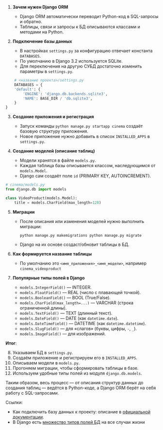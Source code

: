 1. **Зачем нужен Django ORM**
    
    - Django ORM автоматически переводит Python-код в SQL-запросы и обратно.
    - Таблицы, связи и запросы к БД описываются классами и методами на Python.
2. **Подключение базы данных**
    
    - В настройках `settings.py` за конфигурацию отвечает константа `DATABASES`.
    - По умолчанию в Django 3.2 используется SQLite.
    - Для переключения на другую СУБД достаточно изменить параметры в `settings.py`.
    
```python
    # <название проекта>/settings.py 
    DATABASES = {
    'default': {
        'ENGINE': 'django.db.backends.sqlite3',
        'NAME': BASE_DIR / 'db.sqlite3',
    }
}
```
    
3. **Создание приложения и регистрация**
    
    - Запуск команды `python manage.py startapp cinema` создаёт базовую структуру приложения.
    - Новое приложение нужно добавить в список `INSTALLED_APPS` в `settings.py`.
4. **Создание моделей (описание таблиц)**
    
    - Модели хранятся в файле `models.py`.
    - Каждая таблица базы описывается классом, наследующимся от `models.Model`.
    - Django сам создаёт поле `id` (PRIMARY KEY, AUTOINCREMENT).
    
```python
# cinema/models.py
from django.db import models

class VideoProduct(models.Model):
    title = models.CharField(max_length=128)
```
    
5. **Миграции**
    
    - После описания или изменения моделей нужно выполнить миграции:
        
        `python manage.py makemigrations python manage.py migrate`
        
    - Django на их основе создаст/обновит таблицы в БД.
6. **Как формируется название таблицы**
    
    - По умолчанию это `<имя_приложения>_<имя_модели>`, например `cinema_videoproduct`
7. **Популярные типы полей в Django**
    
    - `models.IntegerField()` — INTEGER.
    - `models.FloatField()` — REAL (число с плавающей точкой).
    - `models.BooleanField()` — BOOL (True/False).
    - `models.CharField(max_length=...)` — VARCHAR (строка ограниченной длины).
    - `models.TextField()` — TEXT (длинный текст).
    - `models.DateField()` — DATE (как `datetime.date`).
    - `models.DateTimeField()` — DATETIME (как `datetime.datetime`).
    - `models.SlugField()` — для «слагов» (буквы, цифры, `-`, `_`).
    - `models.ImageField()` — для изображений.

**Итог**:

8. Указываем БД в `settings.py`.
9. Создаём приложение и регистрируем его в `INSTALLED_APPS`.
10. Описываем модели в `models.py`.
11. Прогоняем миграции, чтобы сформировать таблицы в базе.
12. Используем удобные типы полей из модуля `django.db.models`.

Таким образом, весь процесс — от описания структур данных до создания таблиц — ведётся в Python-коде, а Django ORM берёт на себя работу с SQL-запросами.

Ссылки:

- Как подключить базу данных к проекту: описание в [официальной документации](https://docs.djangoproject.com/en/3.2/ref/databases/).
- В Django есть [множество типов полей БД](https://docs.djangoproject.com/en/3.2/ref/models/fields/#field-types) на все случаи жизни